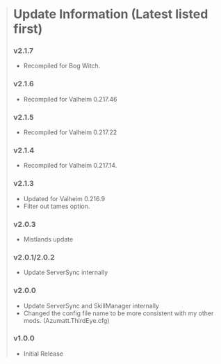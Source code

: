 > # Update Information (Latest listed first)
> ### v2.1.7
> - Recompiled for Bog Witch.
> ### v2.1.6
> - Recompiled for Valheim 0.217.46
> ### v2.1.5
> - Recompiled for Valheim 0.217.22
> ### v2.1.4
> - Recompiled for Valheim 0.217.14.
> ### v2.1.3
> - Updated for Valheim 0.216.9
> - Filter out tames option.
> ### v2.0.3
> - Mistlands update
> ### v2.0.1/2.0.2
> - Update ServerSync internally
> ### v2.0.0
> - Update ServerSync and SkillManager internally
> - Changed the config file name to be more consistent with my other mods. (Azumatt.ThirdEye.cfg)
> ### v1.0.0
> - Initial Release